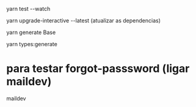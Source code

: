
yarn test --watch

yarn upgrade-interactive --latest (atualizar as dependencias)

yarn generate Base

yarn types:generate

# para testar forgot-passsword (ligar maildev)
maildev
